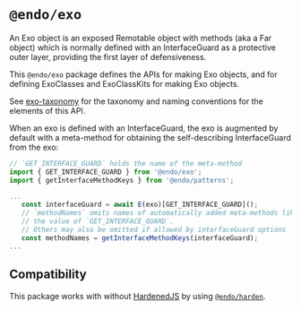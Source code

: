 # `@endo/exo`

An Exo object is an exposed Remotable object with methods (aka a Far object) which is normally defined with an InterfaceGuard as a protective outer layer, providing the first layer of defensiveness.

This `@endo/exo` package defines the APIs for making Exo objects, and for defining ExoClasses and ExoClassKits for making Exo objects.

See [exo-taxonomy](./docs/exo-taxonomy.md) for the taxonomy and naming conventions for the elements of this API.

When an exo is defined with an InterfaceGuard, the exo is augmented by default with a meta-method for obtaining the self-describing InterfaceGuard from the exo:

```js
// `GET_INTERFACE_GUARD` holds the name of the meta-method
import { GET_INTERFACE_GUARD } from '@endo/exo';
import { getInterfaceMethodKeys } from '@endo/patterns';

...
   const interfaceGuard = await E(exo)[GET_INTERFACE_GUARD]();
   // `methodNames` omits names of automatically added meta-methods like
   // the value of `GET_INTERFACE_GUARD`.
   // Others may also be omitted if allowed by interfaceGuard options
   const methodNames = getInterfaceMethodKeys(interfaceGuard);
...
```

## Compatibility

This package works with without [HardenedJS](https://hardenedjs.org) by using
[`@endo/harden`](https://github.com/endojs/endo/tree/master/packages/harden).
